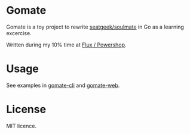 # Gomate
Gomate is a toy project to rewrite [seatgeek/soulmate](https://github.com/seatgeek/soulmate) in Go as a learning excercise.

Written during my 10% time at [Flux / Powershop](https://github.com/fluxfederation).

# Usage
See examples in [gomate-cli](https://github.com/krasio/gomate-cli) and [gomate-web](https://github.com/krasio/gomate-web).

# License
MIT licence.
